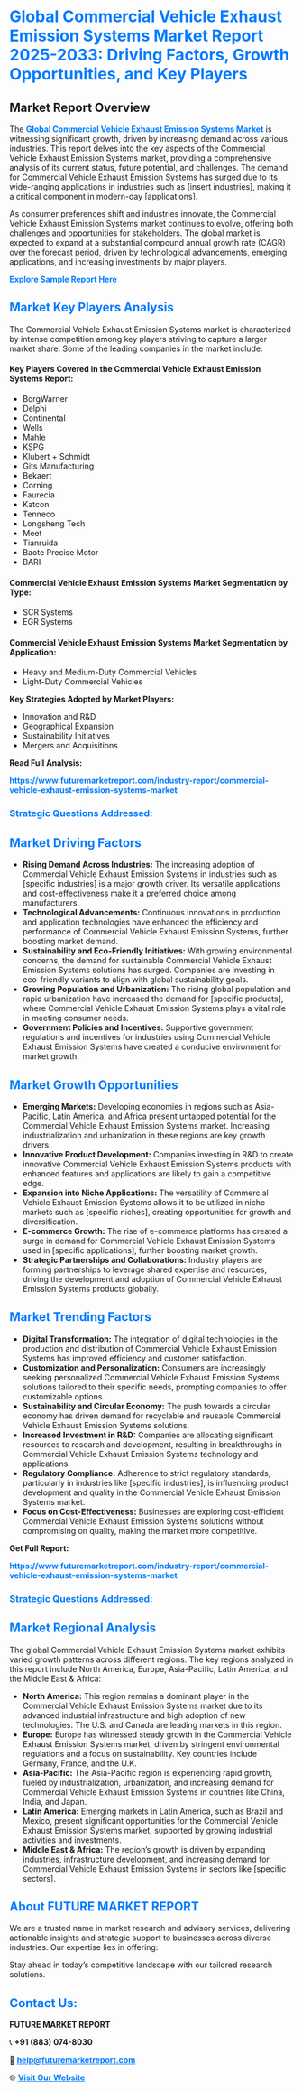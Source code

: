 <h1 style="color: #007BFF;">Global Commercial Vehicle Exhaust Emission Systems Market Report 2025-2033: Driving Factors, Growth Opportunities, and Key Players</h1>

<section id="overview">
<h2>Market Report Overview</h2>
<p>The <a href="https://www.futuremarketreport.com/industry-report/commercial-vehicle-exhaust-emission-systems-market" style="color: #007BFF; text-decoration: none;"><strong>Global Commercial Vehicle Exhaust Emission Systems Market</strong></a> is witnessing significant growth, driven by increasing demand across various industries. This report delves into the key aspects of the Commercial Vehicle Exhaust Emission Systems market, providing a comprehensive analysis of its current status, future potential, and challenges. The demand for Commercial Vehicle Exhaust Emission Systems has surged due to its wide-ranging applications in industries such as [insert industries], making it a critical component in modern-day [applications].</p>
<p>As consumer preferences shift and industries innovate, the Commercial Vehicle Exhaust Emission Systems market continues to evolve, offering both challenges and opportunities for stakeholders. The global market is expected to expand at a substantial compound annual growth rate (CAGR) over the forecast period, driven by technological advancements, emerging applications, and increasing investments by major players.</p>
</section>

<section id="overview">
<p><a href="https://www.futuremarketreport.com/request-sample/reportId=82987" style="color: #007BFF; text-decoration: none;"><strong>Explore Sample Report Here</strong></a></p>
</section>

<section id="key-players">
<h2 style="color: #007BFF;">Market Key Players Analysis</h2>
<p>The Commercial Vehicle Exhaust Emission Systems market is characterized by intense competition among key players striving to capture a larger market share. Some of the leading companies in the market include:</p>
<h4>Key Players Covered in the Commercial Vehicle Exhaust Emission Systems Report:</h4>
<ul><li>BorgWarner</li><li>Delphi</li><li>Continental</li><li>Wells</li><li>Mahle</li><li>KSPG</li><li>Klubert + Schmidt</li><li>Gits Manufacturing</li><li>Bekaert</li><li>Corning</li><li>Faurecia</li><li>Katcon</li><li>Tenneco</li><li>Longsheng Tech</li><li>Meet</li><li>Tianruida</li><li>Baote Precise Motor</li><li>BARI</li></ul>
<h4>Commercial Vehicle Exhaust Emission Systems Market Segmentation by Type:</h4>
<ul><li>SCR Systems</li><li>EGR Systems</li></ul>

<h4>Commercial Vehicle Exhaust Emission Systems Market Segmentation by Application:</h4>
<ul><li>Heavy and Medium-Duty Commercial Vehicles</li><li>Light-Duty Commercial Vehicles</li></ul>
<p><strong>Key Strategies Adopted by Market Players:</strong></p>
<ul>
<li>Innovation and R&D</li>
<li>Geographical Expansion</li>
<li>Sustainability Initiatives</li>
<li>Mergers and Acquisitions</li>
</ul>
</section>

<section>
<p><strong>Read Full Analysis: </strong></p><a href="https://www.futuremarketreport.com/industry-report/commercial-vehicle-exhaust-emission-systems-market" style="color: #007BFF; text-decoration: none;"><strong>https://www.futuremarketreport.com/industry-report/commercial-vehicle-exhaust-emission-systems-market</strong></a>
<h3 style="color: #007BFF;">Strategic Questions Addressed:</h3>
</section>

<section id="driving-factors">
<h2 style="color: #007BFF;">Market Driving Factors</h2>
<ul>
<li><strong>Rising Demand Across Industries:</strong> The increasing adoption of Commercial Vehicle Exhaust Emission Systems in industries such as [specific industries] is a major growth driver. Its versatile applications and cost-effectiveness make it a preferred choice among manufacturers.</li>
<li><strong>Technological Advancements:</strong> Continuous innovations in production and application technologies have enhanced the efficiency and performance of Commercial Vehicle Exhaust Emission Systems, further boosting market demand.</li>
<li><strong>Sustainability and Eco-Friendly Initiatives:</strong> With growing environmental concerns, the demand for sustainable Commercial Vehicle Exhaust Emission Systems solutions has surged. Companies are investing in eco-friendly variants to align with global sustainability goals.</li>
<li><strong>Growing Population and Urbanization:</strong> The rising global population and rapid urbanization have increased the demand for [specific products], where Commercial Vehicle Exhaust Emission Systems plays a vital role in meeting consumer needs.</li>
<li><strong>Government Policies and Incentives:</strong> Supportive government regulations and incentives for industries using Commercial Vehicle Exhaust Emission Systems have created a conducive environment for market growth.</li>
</ul>
</section>

<section id="growth-opportunities">
<h2 style="color: #007BFF;">Market Growth Opportunities</h2>
<ul>
<li><strong>Emerging Markets:</strong> Developing economies in regions such as Asia-Pacific, Latin America, and Africa present untapped potential for the Commercial Vehicle Exhaust Emission Systems market. Increasing industrialization and urbanization in these regions are key growth drivers.</li>
<li><strong>Innovative Product Development:</strong> Companies investing in R&D to create innovative Commercial Vehicle Exhaust Emission Systems products with enhanced features and applications are likely to gain a competitive edge.</li>
<li><strong>Expansion into Niche Applications:</strong> The versatility of Commercial Vehicle Exhaust Emission Systems allows it to be utilized in niche markets such as [specific niches], creating opportunities for growth and diversification.</li>
<li><strong>E-commerce Growth:</strong> The rise of e-commerce platforms has created a surge in demand for Commercial Vehicle Exhaust Emission Systems used in [specific applications], further boosting market growth.</li>
<li><strong>Strategic Partnerships and Collaborations:</strong> Industry players are forming partnerships to leverage shared expertise and resources, driving the development and adoption of Commercial Vehicle Exhaust Emission Systems products globally.</li>
</ul>
</section>

<section id="trending-factors">
<h2 style="color: #007BFF;">Market Trending Factors</h2>
<ul>
<li><strong>Digital Transformation:</strong> The integration of digital technologies in the production and distribution of Commercial Vehicle Exhaust Emission Systems has improved efficiency and customer satisfaction.</li>
<li><strong>Customization and Personalization:</strong> Consumers are increasingly seeking personalized Commercial Vehicle Exhaust Emission Systems solutions tailored to their specific needs, prompting companies to offer customizable options.</li>
<li><strong>Sustainability and Circular Economy:</strong> The push towards a circular economy has driven demand for recyclable and reusable Commercial Vehicle Exhaust Emission Systems solutions.</li>
<li><strong>Increased Investment in R&D:</strong> Companies are allocating significant resources to research and development, resulting in breakthroughs in Commercial Vehicle Exhaust Emission Systems technology and applications.</li>
<li><strong>Regulatory Compliance:</strong> Adherence to strict regulatory standards, particularly in industries like [specific industries], is influencing product development and quality in the Commercial Vehicle Exhaust Emission Systems market.</li>
<li><strong>Focus on Cost-Effectiveness:</strong> Businesses are exploring cost-efficient Commercial Vehicle Exhaust Emission Systems solutions without compromising on quality, making the market more competitive.</li>
</ul>
</section>

<section>
<p><strong>Get Full Report: </strong></p><a href="https://www.futuremarketreport.com/industry-report/commercial-vehicle-exhaust-emission-systems-market" style="color: #007BFF; text-decoration: none;"><strong>https://www.futuremarketreport.com/industry-report/commercial-vehicle-exhaust-emission-systems-market</strong></a>
<h3 style="color: #007BFF;">Strategic Questions Addressed:</h3>
</section>


<section id="regional-analysis">
<h2 style="color: #007BFF;">Market Regional Analysis</h2>
<p>The global Commercial Vehicle Exhaust Emission Systems market exhibits varied growth patterns across different regions. The key regions analyzed in this report include North America, Europe, Asia-Pacific, Latin America, and the Middle East & Africa:</p>
<ul>
<li><strong>North America:</strong> This region remains a dominant player in the Commercial Vehicle Exhaust Emission Systems market due to its advanced industrial infrastructure and high adoption of new technologies. The U.S. and Canada are leading markets in this region.</li>
<li><strong>Europe:</strong> Europe has witnessed steady growth in the Commercial Vehicle Exhaust Emission Systems market, driven by stringent environmental regulations and a focus on sustainability. Key countries include Germany, France, and the U.K.</li>
<li><strong>Asia-Pacific:</strong> The Asia-Pacific region is experiencing rapid growth, fueled by industrialization, urbanization, and increasing demand for Commercial Vehicle Exhaust Emission Systems in countries like China, India, and Japan.</li>
<li><strong>Latin America:</strong> Emerging markets in Latin America, such as Brazil and Mexico, present significant opportunities for the Commercial Vehicle Exhaust Emission Systems market, supported by growing industrial activities and investments.</li>
<li><strong>Middle East & Africa:</strong> The region’s growth is driven by expanding industries, infrastructure development, and increasing demand for Commercial Vehicle Exhaust Emission Systems in sectors like [specific sectors].</li>
</ul>
</section>

<footer>
<h2 style="color: #007BFF;">About FUTURE MARKET REPORT</h2>
<p>We are a trusted name in market research and advisory services, delivering actionable insights and strategic support to businesses across diverse industries. Our expertise lies in offering:</p>

<p>Stay ahead in today’s competitive landscape with our tailored research solutions.</p>

<h2 style="color: #007BFF;">Contact Us:</h2>
<p><strong>FUTURE MARKET REPORT</strong></p>
<p>📞 <strong>+91 (883) 074-8030</strong></p>
<p>📧 <strong><a href="mailto:help@futuremarketreport.com" style="color: #007BFF;">help@futuremarketreport.com</a></strong></p>
<p>🌐 <strong><a href="https://www.futuremarketreport.com/" style="color: #007BFF;">Visit Our Website</a></strong></p>
</footer>